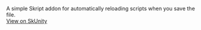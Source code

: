 A simple Skript addon for automatically reloading scripts when you save the file.  
[View on SkUnity](https://forums.skunity.com/resources/skreloader.1716/)
